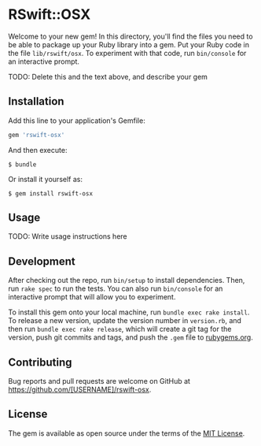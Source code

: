 # RSwift::OSX

Welcome to your new gem! In this directory, you'll find the files you need to be able to package up your Ruby library into a gem. Put your Ruby code in the file `lib/rswift/osx`. To experiment with that code, run `bin/console` for an interactive prompt.

TODO: Delete this and the text above, and describe your gem

## Installation

Add this line to your application's Gemfile:

```ruby
gem 'rswift-osx'
```

And then execute:

    $ bundle

Or install it yourself as:

    $ gem install rswift-osx

## Usage

TODO: Write usage instructions here

## Development

After checking out the repo, run `bin/setup` to install dependencies. Then, run `rake spec` to run the tests. You can also run `bin/console` for an interactive prompt that will allow you to experiment.

To install this gem onto your local machine, run `bundle exec rake install`. To release a new version, update the version number in `version.rb`, and then run `bundle exec rake release`, which will create a git tag for the version, push git commits and tags, and push the `.gem` file to [rubygems.org](https://rubygems.org).

## Contributing

Bug reports and pull requests are welcome on GitHub at https://github.com/[USERNAME]/rswift-osx.


## License

The gem is available as open source under the terms of the [MIT License](http://opensource.org/licenses/MIT).


